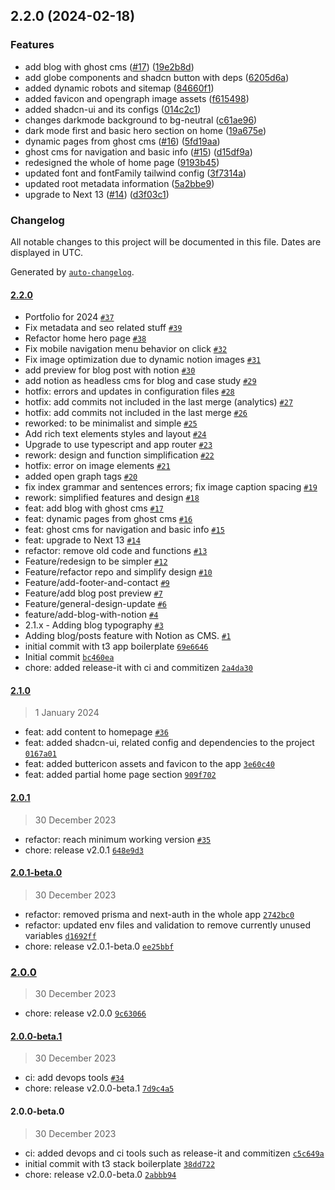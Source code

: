 

## 2.2.0 (2024-02-18)


### Features

* add blog with ghost cms ([#17](https://github.com/chof64/chadfernandez-me/issues/17)) ([19e2b8d](https://github.com/chof64/chadfernandez-me/commit/19e2b8d9f9b579345828f7be55627ce773fbebbc))
* add globe components and shadcn button with deps ([6205d6a](https://github.com/chof64/chadfernandez-me/commit/6205d6a8a824f8da348db49d18c4cd90ec152635))
* added dynamic robots and sitemap ([84660f1](https://github.com/chof64/chadfernandez-me/commit/84660f16f23016645a6893af824b6a15e3edb361))
* added favicon and opengraph image assets ([f615498](https://github.com/chof64/chadfernandez-me/commit/f615498841c056250cb3574c85a4974a5ff327b6))
* added shadcn-ui and its configs ([014c2c1](https://github.com/chof64/chadfernandez-me/commit/014c2c1bc3c121d7db311ed3a2d425210da2ee1e))
* changes darkmode background to bg-neutral ([c61ae96](https://github.com/chof64/chadfernandez-me/commit/c61ae968aa963affa651bdd2203dc7fb061c38fe))
* dark mode first and basic hero section on home ([19a675e](https://github.com/chof64/chadfernandez-me/commit/19a675ee78d4be35a69bb3311543bcfb3f6abe53))
* dynamic pages from ghost cms ([#16](https://github.com/chof64/chadfernandez-me/issues/16)) ([5fd19aa](https://github.com/chof64/chadfernandez-me/commit/5fd19aa17e70f9d2a5cb452e701638e475bbea9a))
* ghost cms for navigation and basic info ([#15](https://github.com/chof64/chadfernandez-me/issues/15)) ([d15df9a](https://github.com/chof64/chadfernandez-me/commit/d15df9a004b8b8e7db6bc33825566fdebf366bfe))
* redesigned the whole of home page ([9193b45](https://github.com/chof64/chadfernandez-me/commit/9193b4575b6a675b343022556e140e189bd49d2d))
* updated font and fontFamily tailwind config ([3f7314a](https://github.com/chof64/chadfernandez-me/commit/3f7314af9d2d1d4a46b74e406185ba63bee39dc6))
* updated root metadata information ([5a2bbe9](https://github.com/chof64/chadfernandez-me/commit/5a2bbe91034830c6bacef7d5c3775e2b095a9c50))
* upgrade to Next 13 ([#14](https://github.com/chof64/chadfernandez-me/issues/14)) ([d3f03c1](https://github.com/chof64/chadfernandez-me/commit/d3f03c159ca9647d05df1c6d2826b6e557ae3fac))

### Changelog

All notable changes to this project will be documented in this file. Dates are displayed in UTC.

Generated by [`auto-changelog`](https://github.com/CookPete/auto-changelog).

#### [2.2.0](https://github.com/chof64/chadfernandez-me/compare/2.1.0...2.2.0)

- Portfolio for 2024 [`#37`](https://github.com/chof64/chadfernandez-me/pull/37)
- Fix metadata and seo related stuff [`#39`](https://github.com/chof64/chadfernandez-me/pull/39)
- Refactor home hero page [`#38`](https://github.com/chof64/chadfernandez-me/pull/38)
- Fix mobile navigation menu behavior on click [`#32`](https://github.com/chof64/chadfernandez-me/pull/32)
- Fix image optimization due to dynamic notion images [`#31`](https://github.com/chof64/chadfernandez-me/pull/31)
- add preview for blog post with notion [`#30`](https://github.com/chof64/chadfernandez-me/pull/30)
- add notion as headless cms for blog and case study [`#29`](https://github.com/chof64/chadfernandez-me/pull/29)
- hotfix: errors and updates in configuration files [`#28`](https://github.com/chof64/chadfernandez-me/pull/28)
- hotfix: add commits not included in the last merge (analytics) [`#27`](https://github.com/chof64/chadfernandez-me/pull/27)
- hotfix: add commits not included in the last merge [`#26`](https://github.com/chof64/chadfernandez-me/pull/26)
- reworked: to be minimalist and simple [`#25`](https://github.com/chof64/chadfernandez-me/pull/25)
- Add rich text elements styles and layout [`#24`](https://github.com/chof64/chadfernandez-me/pull/24)
- Upgrade to use typescript and app router [`#23`](https://github.com/chof64/chadfernandez-me/pull/23)
- rework: design and function simplification [`#22`](https://github.com/chof64/chadfernandez-me/pull/22)
- hotfix: error on image elements [`#21`](https://github.com/chof64/chadfernandez-me/pull/21)
- added open graph tags [`#20`](https://github.com/chof64/chadfernandez-me/pull/20)
- fix index grammar and sentences errors; fix image caption spacing [`#19`](https://github.com/chof64/chadfernandez-me/pull/19)
- rework: simplified features and design [`#18`](https://github.com/chof64/chadfernandez-me/pull/18)
- feat: add blog with ghost cms [`#17`](https://github.com/chof64/chadfernandez-me/pull/17)
- feat: dynamic pages from ghost cms [`#16`](https://github.com/chof64/chadfernandez-me/pull/16)
- feat: ghost cms for navigation and basic info [`#15`](https://github.com/chof64/chadfernandez-me/pull/15)
- feat: upgrade to Next 13 [`#14`](https://github.com/chof64/chadfernandez-me/pull/14)
- refactor: remove old code and functions [`#13`](https://github.com/chof64/chadfernandez-me/pull/13)
- Feature/redesign to be simpler [`#12`](https://github.com/chof64/chadfernandez-me/pull/12)
- Feature/refactor repo and simplify design [`#10`](https://github.com/chof64/chadfernandez-me/pull/10)
- Feature/add-footer-and-contact [`#9`](https://github.com/chof64/chadfernandez-me/pull/9)
- Feature/add blog post preview [`#7`](https://github.com/chof64/chadfernandez-me/pull/7)
- Feature/general-design-update [`#6`](https://github.com/chof64/chadfernandez-me/pull/6)
- feature/add-blog-with-notion [`#4`](https://github.com/chof64/chadfernandez-me/pull/4)
- 2.1.x - Adding blog typography [`#3`](https://github.com/chof64/chadfernandez-me/pull/3)
- Adding blog/posts feature with Notion as CMS. [`#1`](https://github.com/chof64/chadfernandez-me/pull/1)
- initial commit with t3 app boilerplate [`69e6646`](https://github.com/chof64/chadfernandez-me/commit/69e66466f3a79799f268bd7b2165636a76f187c4)
- Initial commit [`bc460ea`](https://github.com/chof64/chadfernandez-me/commit/bc460eafa6ed6846e14afa89393ad895ad15274c)
- chore: added release-it with ci and commitizen [`2a4da30`](https://github.com/chof64/chadfernandez-me/commit/2a4da3013bf5d1e211fa13f8d092aaaa450ef316)

#### [2.1.0](https://github.com/chof64/chadfernandez-me/compare/2.0.1...2.1.0)

> 1 January 2024

- feat: add content to homepage [`#36`](https://github.com/chof64/chadfernandez-me/pull/36)
- feat: added shadcn-ui, related config and dependencies to the project [`0167a01`](https://github.com/chof64/chadfernandez-me/commit/0167a0133e19dde1f7319ee1fe0657575b22482b)
- feat: added buttericon assets and favicon to the app [`3e60c40`](https://github.com/chof64/chadfernandez-me/commit/3e60c40d875d1d7416a31e78156894b61a6050bf)
- feat: added partial home page section [`909f702`](https://github.com/chof64/chadfernandez-me/commit/909f7025212bf572fd341b44a2fa07a35552f15a)

#### [2.0.1](https://github.com/chof64/chadfernandez-me/compare/2.0.1-beta.0...2.0.1)

> 30 December 2023

- refactor: reach minimum working version [`#35`](https://github.com/chof64/chadfernandez-me/pull/35)
- chore: release v2.0.1 [`648e9d3`](https://github.com/chof64/chadfernandez-me/commit/648e9d3d55d1904f621bb914bb1865c23257ccb7)

#### [2.0.1-beta.0](https://github.com/chof64/chadfernandez-me/compare/2.0.0...2.0.1-beta.0)

> 30 December 2023

- refactor: removed prisma and next-auth in the whole app [`2742bc0`](https://github.com/chof64/chadfernandez-me/commit/2742bc0f55f918e570425113da7f6220bb0cc5a6)
- refactor: updated env files and validation to remove currently unused variables [`d1692ff`](https://github.com/chof64/chadfernandez-me/commit/d1692ff7ee069b91dc20b572e746b7a6fb023407)
- chore: release v2.0.1-beta.0 [`ee25bbf`](https://github.com/chof64/chadfernandez-me/commit/ee25bbf02e024a4ca1b32fc3f8f25afc3a80f4ce)

### [2.0.0](https://github.com/chof64/chadfernandez-me/compare/2.0.0-beta.1...2.0.0)

> 30 December 2023

- chore: release v2.0.0 [`9c63066`](https://github.com/chof64/chadfernandez-me/commit/9c63066f251683c8689d5c3774b865b93eaf54f9)

#### [2.0.0-beta.1](https://github.com/chof64/chadfernandez-me/compare/2.0.0-beta.0...2.0.0-beta.1)

> 30 December 2023

- ci: add devops tools [`#34`](https://github.com/chof64/chadfernandez-me/pull/34)
- chore: release v2.0.0-beta.1 [`7d9c4a5`](https://github.com/chof64/chadfernandez-me/commit/7d9c4a573b1b7f13779d7891969a9fadbf0f502c)

#### 2.0.0-beta.0

> 30 December 2023

- ci: added devops and ci tools such as release-it and commitizen [`c5c649a`](https://github.com/chof64/chadfernandez-me/commit/c5c649aea7c896752f3495ef727db1fd20a7c53a)
- initial commit with t3 stack boilerplate [`38dd722`](https://github.com/chof64/chadfernandez-me/commit/38dd722a938e2eb0b6e6db5960c8836dc3648490)
- chore: release v2.0.0-beta.0 [`2abbb94`](https://github.com/chof64/chadfernandez-me/commit/2abbb94185c91e9bed0f0116efc18eee5fd80e2f)
